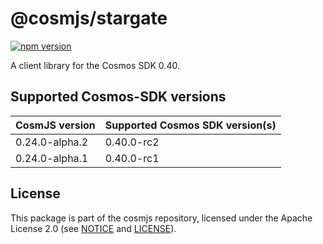 # @cosmjs/stargate

[![npm version](https://img.shields.io/npm/v/@cosmjs/stargate.svg)](https://www.npmjs.com/package/@cosmjs/stargate)

A client library for the Cosmos SDK 0.40.

## Supported Cosmos-SDK versions

| CosmJS version | Supported Cosmos SDK version(s) |
| -------------- | ------------------------------- |
| 0.24.0-alpha.2 | 0.40.0-rc2                      |
| 0.24.0-alpha.1 | 0.40.0-rc1                      |

## License

This package is part of the cosmjs repository, licensed under the Apache License
2.0 (see [NOTICE](https://github.com/CosmWasm/cosmjs/blob/master/NOTICE) and
[LICENSE](https://github.com/CosmWasm/cosmjs/blob/master/LICENSE)).
